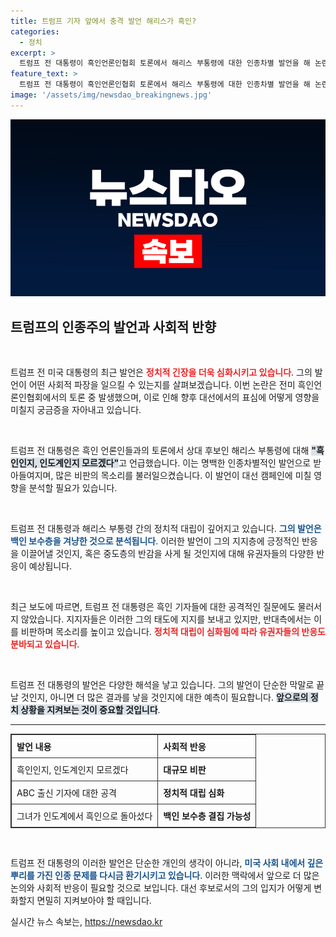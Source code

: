 ```yaml
---
title: 트럼프 기자 앞에서 충격 발언 해리스가 흑인?
categories:
  - 정치
excerpt: >
  트럼프 전 대통령이 흑인언론인협회 토론에서 해리스 부통령에 대한 인종차별 발언을 해 논란이 커지고 있습니다. 흑인인지, 인도계인지 모르겠다는 그의 발언에 이목이 집중되며, 대선 표심에 미칠 영향이 주목받고 있습니다.
feature_text: >
  트럼프 전 대통령이 흑인언론인협회 토론에서 해리스 부통령에 대한 인종차별 발언을 해 논란이 커지고 있습니다. 흑인인지, 인도계인지 모르겠다는 그의 발언에 이목이 집중되며, 대선 표심에 미칠 영향이 주목받고 있습니다.
image: '/assets/img/newsdao_breakingnews.jpg'
---
```


<p><img src="/assets/img/newsdao_breakingnews.jpg" alt="bookingtag 속보" /></p>

<h2 data-ke-size="size26">트럼프의 인종주의 발언과 사회적 반향</h2>

<p data-ke-size="size16">&nbsp;</p>

<p>트럼프 전 미국 대통령의 최근 발언은 <b><span style="color: #ee2323;">정치적 긴장을 더욱 심화시키고 있습니다</span></b>. 그의 발언이 어떤 사회적 파장을 일으킬 수 있는지를 살펴보겠습니다. 이번 논란은 전미 흑인언론인협회에서의 토론 중 발생했으며, 이로 인해 향후 대선에서의 표심에 어떻게 영향을 미칠지 궁금증을 자아내고 있습니다.</p>

<p data-ke-size="size16">&nbsp;</p>

<p>트럼프 전 대통령은 흑인 언론인들과의 토론에서 상대 후보인 해리스 부통령에 대해 <b><span style="background-color: #21538527;">"흑인인지, 인도계인지 모르겠다"</span></b>고 언급했습니다. 이는 명백한 인종차별적인 발언으로 받아들여지며, 많은 비판의 목소리를 불러일으켰습니다. 이 발언이 대선 캠페인에 미칠 영향을 분석할 필요가 있습니다.</p>

<p data-ke-size="size16">&nbsp;</p>

<p>트럼프 전 대통령과 해리스 부통령 간의 정치적 대립이 깊어지고 있습니다. <b><span style="color: #1a5490;">그의 발언은 백인 보수층을 겨냥한 것으로 분석됩니다</span></b>. 이러한 발언이 그의 지지층에 긍정적인 반응을 이끌어낼 것인지, 혹은 중도층의 반감을 사게 될 것인지에 대해 유권자들의 다양한 반응이 예상됩니다.</p>

<p data-ke-size="size16">&nbsp;</p>

<p>최근 보도에 따르면, 트럼프 전 대통령은 흑인 기자들에 대한 공격적인 질문에도 물러서지 않았습니다. 지지자들은 이러한 그의 태도에 지지를 보내고 있지만, 반대측에서는 이를 비판하며 목소리를 높이고 있습니다. <b><span style="color: #ee2323;">정치적 대립이 심화됨에 따라 유권자들의 반응도 분바되고 있습니다</span></b>.</p>

<p data-ke-size="size16">&nbsp;</p>

<p>트럼프 전 대통령의 발언은 다양한 해석을 낳고 있습니다. 그의 발언이 단순한 막말로 끝날 것인지, 아니면 더 많은 결과를 낳을 것인지에 대한 예측이 필요합니다. <b><span style="background-color: #21538527;">앞으로의 정치 상황을 지켜보는 것이 중요할 것입니다</span></b>.</p>

<hr>

<table style="width: 100%; border-collapse: collapse; border: 1px solid #333;">
    <tr>
        <th style="text-align: left; padding: 8px; border: 1px solid #333;">발언 내용</th>
        <th style="text-align: left; padding: 8px; border: 1px solid #333;">사회적 반응</th>
    </tr>
    <tr>
        <td style="padding: 8px; border: 1px solid #333;">흑인인지, 인도계인지 모르겠다</td>
        <td style="padding: 8px; border: 1px solid #333;"><b>대규모 비판</b></td>
    </tr>
    <tr>
        <td style="padding: 8px; border: 1px solid #333;">ABC 출신 기자에 대한 공격</td>
        <td style="padding: 8px; border: 1px solid #333;"><b>정치적 대립 심화</b></td>
    </tr>
    <tr>
        <td style="padding: 8px; border: 1px solid #333;">그녀가 인도계에서 흑인으로 돌아섰다</td>
        <td style="padding: 8px; border: 1px solid #333;"><b>백인 보수층 결집 가능성</b></td>
    </tr>
</table>

<p data-ke-size="size16">&nbsp;</p>

<p>트럼프 전 대통령의 이러한 발언은 단순한 개인의 생각이 아니라, <b><span style="color: #1a5490;">미국 사회 내에서 깊은 뿌리를 가진 인종 문제를 다시금 환기시키고 있습니다</span></b>. 이러한 맥락에서 앞으로 더 많은 논의와 사회적 반응이 필요할 것으로 보입니다. 대선 후보로서의 그의 입지가 어떻게 변화할지 면밀히 지켜보아야 할 때입니다.</p>
실시간 뉴스 속보는, <a href="https://newsdao.kr" rel="dofollow">https://newsdao.kr</a>


